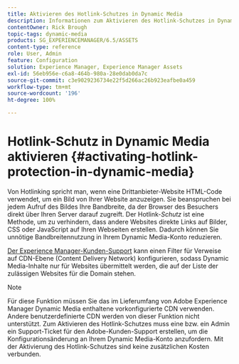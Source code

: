 ```yaml
---
title: Aktivieren des Hotlink-Schutzes in Dynamic Media
description: Informationen zum Aktivieren des Hotlink-Schutzes in Dynamic Media.
contentOwner: Rick Brough
topic-tags: dynamic-media
products: SG_EXPERIENCEMANAGER/6.5/ASSETS
content-type: reference
role: User, Admin
feature: Configuration
solution: Experience Manager, Experience Manager Assets
exl-id: 56eb956e-c6a8-464b-980a-28e0dab0da7c
source-git-commit: c3e9029236734e22f5d266ac26b923eafbe0a459
workflow-type: tm+mt
source-wordcount: '196'
ht-degree: 100%

---
```


# Hotlink-Schutz in Dynamic Media aktivieren {#activating-hotlink-protection-in-dynamic-media}

Von Hotlinking spricht man, wenn eine Drittanbieter-Website HTML-Code verwendet, um ein Bild von Ihrer Website anzuzeigen. Sie beanspruchen bei jedem Aufruf des Bildes Ihre Bandbreite, da der Browser des Besuchers direkt über Ihren Server darauf zugreift. Der Hotlink-*Schutz* ist eine Methode, um zu verhindern, dass andere Websites direkte Links auf Bilder, CSS oder JavaScript auf Ihren Webseiten erstellen. Dadurch können Sie unnötige Bandbreitennutzung in Ihrem Dynamic Media-Konto reduzieren.

[Der Experience Manager-Kunden-Support](https://experienceleague.adobe.com/de?support-solution=Experience+Manager&amp;support-tab=home&amp;lang=de#support) kann einen Filter für Verweise auf CDN-Ebene (Content Delivery Network) konfigurieren, sodass Dynamic Media-Inhalte nur für Websites übermittelt werden, die auf der Liste der zulässigen Websites für die Domain stehen.

>[!NOTE]
>
>Für diese Funktion müssen Sie das im Lieferumfang von Adobe Experience Manager Dynamic Media enthaltene vorkonfigurierte CDN verwenden. Andere benutzerdefinierte CDN werden von dieser Funktion nicht unterstützt. Zum Aktivieren des Hotlink-Schutzes muss eine bzw. ein Admin ein Support-Ticket für den Adobe-Kunden-Support erstellen, um die Konfigurationsänderung an Ihrem Dynamic Media-Konto anzufordern. Mit der Aktivierung des Hotlink-Schutzes sind keine zusätzlichen Kosten verbunden.
